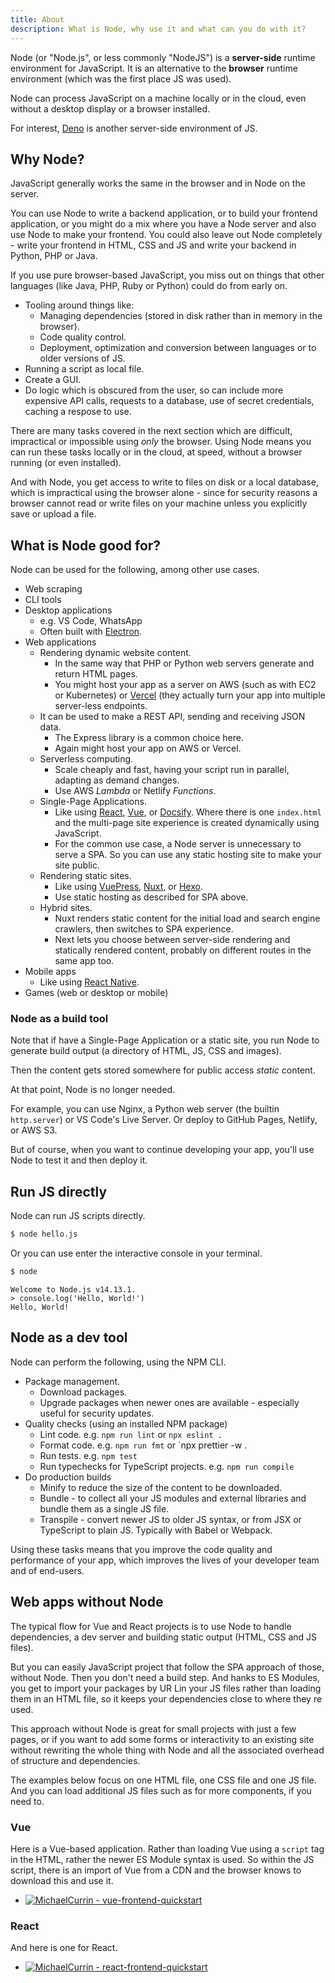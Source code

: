 ```yaml
---
title: About
description: What is Node, why use it and what can you do with it?
---
```


Node (or "Node.js", or less commonly "NodeJS") is a **server-side** runtime environment for JavaScript. It is an alternative to the **browser** runtime environment (which was the first place JS was used).

Node can process JavaScript on a machine locally or in the cloud, even without a desktop display or a browser installed.

For interest, [Deno][] is another server-side environment of JS.

[Deno]: https://michaelcurrin.github.io/dev-resources/resources/javascript/deno/


## Why Node?

JavaScript generally works the same in the browser and in Node on the server. 

You can use Node to write a backend application, or to build your frontend application, or you might do a mix where you have a Node server and also use Node to make your frontend. You could also leave out Node completely - write your frontend in HTML, CSS and JS and write your backend in Python, PHP or Java.

If you use pure browser-based JavaScript, you miss out on things that other languages (like Java, PHP, Ruby or Python) could do from early on.

- Tooling around things like:
    - Managing dependencies (stored in disk rather than in memory in the browser).
    - Code quality control.
    - Deployment, optimization and conversion between languages or to older versions of JS.
- Running a script as local file.
- Create a GUI.
- Do logic which is obscured from the user, so can include more expensive API calls, requests to a database, use of secret credentials, caching a respose to use.

There are many tasks covered in the next section which are difficult, impractical or impossible using _only_ the browser. Using Node means you can run these tasks locally or in the cloud, at speed, without a browser running (or even installed). 

And with Node, you get access to write to files on disk or a local database, which is impractical using the browser alone - since for security reasons a browser cannot read or write files on your machine unless you explicitly save or upload a file.


## What is Node good for?

Node can be used for the following, among other use cases. 

- Web scraping
- CLI tools
- Desktop applications
    - e.g. VS Code, WhatsApp
    - Often built with [Electron](https://michaelcurrin.github.io/dev-resources/resources/javascript/packages/electron/).
- Web applications
    - Rendering dynamic website content.
        - In the same way that PHP or Python web servers generate and return HTML pages.
        - You might host your app as a server on AWS (such as with EC2 or Kubernetes) or [Vercel](https://vercel.com/) (they actually turn your app into multiple server-less endpoints.
    - It can be used to make a REST API, sending and receiving JSON data.
        - The Express library is a common choice here.
        - Again might host your app on AWS or Vercel.
    - Serverless computing.
        - Scale cheaply and fast, having your script run in parallel, adapting as demand changes.
        - Use AWS _Lambda_ or Netlify _Functions_.
    - Single-Page Applications.
        - Like using [React][], [Vue][], or [Docsify][]. Where there is one `index.html` and the multi-page site experience is created dynamically using JavaScript.
        - For the common use case, a Node server is unnecessary to serve a SPA. So you can use any static hosting site to make your site public.
    - Rendering static sites.
        - Like using [VuePress][], [Nuxt][], or [Hexo][].
        - Use static hosting as described for SPA above.
    - Hybrid sites.
        - Nuxt renders static content for the initial load and search engine crawlers, then switches to SPA experience.
        - Next lets you choose between server-side rendering and statically rendered content, probably on different routes in the same app too.
- Mobile apps
    - Like using [React Native](https://michaelcurrin.github.io/dev-resources/resources/javascript/packages/react-native/).
- Games (web or desktop or mobile)

[React]: https://michaelcurrin.github.io/dev-resources/resources/javascript/packages/react
[Vue]: https://michaelcurrin.github.io/dev-resources/resources/javascript/packages/vue
[Docsify]: https://michaelcurrin.github.io/dev-resources/resources/javascript/packages/docsify/
[VuePress]: https://michaelcurrin.github.io/dev-resources/resources/javascript/packages/vuepress
[Nuxt]: https://michaelcurrin.github.io/dev-resources/resources/javascript/packages/nuxt/
[Hexo]: https://github.com/MichaelCurrin/hexo-quickstart

### Node as a build tool

Note that if have a Single-Page Application or a static site, you run Node to generate build output (a directory of HTML, JS, CSS and images).

Then the content gets stored somewhere for public access _static_ content.

At that point, Node is no longer needed.

For example, you can use Nginx, a Python web server (the builtin `http.server`) or VS Code's Live Server. Or deploy to GitHub Pages, Netlify, or AWS S3.

But of course, when you want to continue developing your app, you'll use Node to test it and then deploy it.


## Run JS directly

Node can run JS scripts directly.

```sh
$ node hello.js
```

Or you can use enter the interactive console in your terminal.

```sh
$ node
```
```
Welcome to Node.js v14.13.1.
> console.log('Hello, World!')
Hello, World!
```


## Node as a dev tool

Node can perform the following, using the NPM CLI.

- Package management.
    - Download packages.
    - Upgrade packages when newer ones are available - especially useful for security updates.
- Quality checks (using an installed NPM package)
    - Lint code. e.g. `npm run lint` or `npx eslint .`
    - Format code. e.g. `npm run fmt` or `npx prettier -w .
    - Run tests. e.g. `npm test`
    - Run typechecks for TypeScript projects. e.g. `npm run compile`
- Do production builds
    - Minify to reduce the size of the content to be downloaded.
    - Bundle - to collect all your JS modules and external libraries and bundle them as a single JS file.
    - Transpile - convert newer JS to older JS syntax, or from JSX or TypeScript to plain JS. Typically with Babel or Webpack.

Using these tasks means that you improve the code quality and performance of your app, which improves the lives of your developer team and of end-users.


## Web apps without Node

The typical flow for Vue and React projects is to use Node to handle dependencies, a dev server and building static output (HTML, CSS and JS files).

But you can easily JavaScript project that follow the SPA approach of those, without Node. Then you don't need a build step. And hanks to ES Modules, you get to import your packages by UR Lin your JS files rather than loading them in an HTML file, so it keeps your dependencies close to where they re used.

This approach without Node is great for small projects with just a few pages, or if you want to add some forms or interactivity to an existing site without rewriting the whole thing with Node and all the associated overhead of structure and dependencies.

The examples below focus on one HTML file, one CSS file and one JS file. And you can load additional JS files such as for more components, if you need to.

### Vue

Here is a Vue-based application. Rather than loading Vue using a `script` tag in the HTML, rather the newer ES Module syntax is used. So within the JS script, there is an import of Vue from a CDN and the browser knows to download this and use it.

- [![MichaelCurrin - vue-frontend-quickstart](https://img.shields.io/static/v1?label=MichaelCurrin&message=vue-frontend-quickstart&color=blue&logo=github)](https://github.com/MichaelCurrin/vue-frontend-quickstart)

### React

And here is one for React.

- [![MichaelCurrin - react-frontend-quickstart](https://img.shields.io/static/v1?label=MichaelCurrin&message=rect-frontend-quickstart&color=blue&logo=github)](https://github.com/MichaelCurrin/react-frontend-quickstart)
